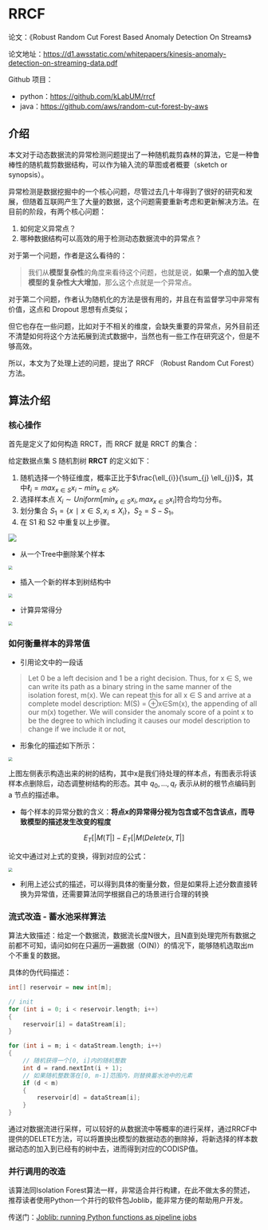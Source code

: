 # RRCF

论文：《Robust Random Cut Forest Based Anomaly Detection On Streams》

论文地址：https://d1.awsstatic.com/whitepapers/kinesis-anomaly-detection-on-streaming-data.pdf

Github 项目：

- python：https://github.com/kLabUM/rrcf
- java：https://github.com/aws/random-cut-forest-by-aws



## 介绍

本文对于动态数据流的异常检测问题提出了一种随机裁剪森林的算法，它是一种鲁棒性的随机裁剪数据结构，可以作为输入流的草图或者概要（sketch or synopsis）。

异常检测是数据挖掘中的一个核心问题，尽管过去几十年得到了很好的研究和发展，但随着互联网产生了大量的数据，这个问题需要重新考虑和更新解决方法。在目前的阶段，有两个核心问题：

1. 如何定义异常点？
2. 哪种数据结构可以高效的用于检测动态数据流中的异常点？

对于第一个问题，作者是这么看待的：

> 我们从**模型复杂性**的角度来看待这个问题，也就是说，**如果一个点的加入使模型的复杂性大大增加**，那么这个点就是一个异常点。

对于第二个问题，作者认为随机化的方法是很有用的，并且在有监督学习中非常有价值，这点和 Dropout 思想有点类似；

但它也存在一些问题，比如对于不相关的维度，会缺失重要的异常点，另外目前还不清楚如何将这个方法拓展到流式数据中，当然也有一些工作在研究这个，但是不够高效。

所以，本文为了处理上述的问题，提出了 RRCF （Robust Random Cut Forest）方法。



## 算法介绍

### 核心操作

首先是定义了如何构造 RRCT，而 RRCF 就是 RRCT 的集合：

给定数据点集 S 随机割树 **RRCT** 的定义如下：

1. 随机选择一个特征维度，概率正比于$\frac{\ell_{i}}{\sum_{j} \ell_{j}}$，其中$\ell_{i}=max⁡_{x∈S}x_i−min_{x∈S}x_i$.
2. 选择样本点 $X_i∼Uniform[min⁡_{x∈S}x_i,max⁡_{x∈S}x_i]$符合均匀分布。
3. 划分集合 $S_1=\{x∣x∈S,x_i≤X_i\}，S_2=S−S_1$。
4. 在 S1 和 S2 中重复以上步骤。

![](https://gitee.com/lcai013/image_cdn/raw/master/notes_images/construce_rrcf.png)



- 从一个Tree中删除某个样本

<img src="https://gitee.com/lcai013/image_cdn/raw/master/notes_images/delete_point.png" style="zoom:50%;" />

- 插入一个新的样本到树结构中

<img src="https://gitee.com/lcai013/image_cdn/raw/master/notes_images/insert_point.png" style="zoom:50%;" />

- 计算异常得分

<img src="https://gitee.com/lcai013/image_cdn/raw/master/notes_images/compute_score.png" style="zoom:50%;" />



### 如何衡量样本的异常值

- 引用论文中的一段话

> Let 0 be a left decision and 1 be a right decision. Thus, for x ∈ S, we can write its path as a binary string in the same manner of the isolation forest, m(x). We can repeat this for all x ∈ S and arrive at a complete model description: M(S) = ⊕x∈Sm(x), the appending of all our m(x) together. We will consider the anomaly score of a point x to be the degree to which including it causes our model description to change if we include it or not,

- 形象化的描述如下所示：

<img src="https://gitee.com/lcai013/image_cdn/raw/master/notes_images/rrcf_fig2.png" style="zoom:50%;" />



上图左侧表示构造出来的树的结构，其中x是我们待处理的样本点，有图表示将该样本点删除后，动态调整树结构的形态。其中 $q_0,...,q_r$ 表示从树的根节点编码到  a 节点的描述串。

- 每个样本的异常分数的含义：**将点x的异常得分视为包含或不包含该点，而导致模型的描述发生改变的程度**

$$
E_T[|M(T|]-E_T[|M(Delete(x,T|]
$$

论文中通过对上式的变换，得到对应的公式：

<img src="https://gitee.com/lcai013/image_cdn/raw/master/notes_images/rrcf_fig3.png" style="zoom:50%;" />

- 利用上述公式的描述，可以得到具体的衡量分数，但是如果将上述分数直接转换为异常值，还需要算法同学根据自己的场景进行合理的转换





### 流式改造 - 蓄水池采样算法

算法大致描述：给定一个数据流，数据流长度N很大，且N直到处理完所有数据之前都不可知，请问如何在只遍历一遍数据（O(N)）的情况下，能够随机选取出m个不重复的数据。

具体的伪代码描述：

```cpp
int[] reservoir = new int[m];

// init
for (int i = 0; i < reservoir.length; i++)
{
    reservoir[i] = dataStream[i];
}

for (int i = m; i < dataStream.length; i++)
{
    // 随机获得一个[0, i]内的随机整数
    int d = rand.nextInt(i + 1);
    // 如果随机整数落在[0, m-1]范围内，则替换蓄水池中的元素
    if (d < m)
    {
        reservoir[d] = dataStream[i];
    }
}
```

通过对数据流进行采样，可以较好的从数据流中等概率的进行采样，通过RRCF中提供的DELETE方法，可以将置换出模型的数据动态的删除掉，将新选择的样本数据动态的加入到已经有的树中去，进而得到对应的CODISP值。



### 并行调用的改造

该算法同Isolation Forest算法一样，非常适合并行构建，在此不做太多的赘述，推荐读者使用Python一个并行的软件包Joblib，能非常方便的帮助用户开发。

传送门：[Joblib: running Python functions as pipeline jobs](https://link.zhihu.com/?target=https%3A//joblib.readthedocs.io/en/latest/index.html)





















